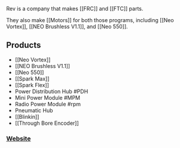 Rev is a company that makes [[FRC]] and [[FTC]] parts.

They also make [[Motors]] for both those programs, including [[Neo Vortex]], [[NEO Brushless V1.1]], and [[Neo 550]].

## Products
- [[Neo Vortex]]
- [[NEO Brushless V1.1]]
- [[Neo 550]]
- [[Spark Max]]
- [[Spark Flex]]
- Power Distribution Hub #PDH
- Mini Power Module #MPM
- Radio Power Module #rpm
- Pneumatic Hub
- [[Blinkin]]
- [[Through Bore Encoder]]

### [Website](https://www.revrobotics.com/)
